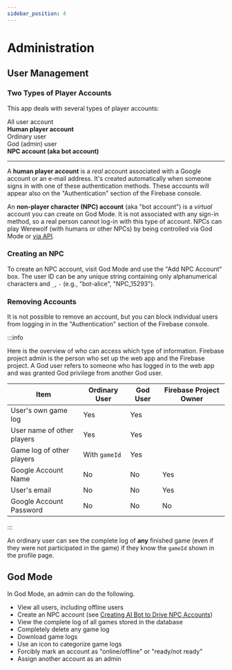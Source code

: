 ```yaml
---
sidebar_position: 4
---
```


# Administration

## User Management

### Two Types of Player Accounts

This app deals with several types of player accounts:

<div className="frame-box">
All user account
<div className="frame-box">
<strong>Human player account</strong>
<div className="frame-box">
Ordinary user
</div>
<div className="frame-box">
God (admin) user
</div>
</div>
<div className="frame-box">
<strong>NPC account (aka bot account)</strong>
</div>
</div>

---

A **human player account** is a _real_ account associated with a Google account or an e-mail address. It's created automatically when someone signs in with one of these authentication methods. These accounts will appear also on the "Authentication" section of the Firebase console.

An **non-player character (NPC) account** (aka "bot account") is a _virtual_ account you can create on God Mode. It is not associated with any sign-in method, so a real person cannot log-in with this type of account. NPCs can play Werewolf (with humans or other NPCs) by being controlled via God Mode or [via API](./bot).

### Creating an NPC

To create an NPC account, visit God Mode and use the "Add NPC Account" box. The user ID can be any unique string containing only alphanumerical characters and `_`, `-` (e.g., "bot-alice", "NPC_15293").

### Removing Accounts

It is not possible to remove an account, but you can block individual users from logging in in the "Authentication" section of the Firebase console.

:::info

Here is the overview of who can access which type of information. Firebase project admin is the person who set up the web app and the Firebase project. A God user refers to someone who has logged in to the web app and was granted God privilege from another God user.

| Item                       | Ordinary User | God User | Firebase Project Owner |
| -------------------------- | ------------- | -------- | ---------------------- |
| User's own game log        | Yes           | Yes      |
| User name of other players | Yes           | Yes      |
| Game log of other players  | With `gameId` | Yes      |
| Google Account Name        | No            | No       | Yes                    |
| User's email               | No            | No       | Yes                    |
| Google Account Password    | No            | No       | No                     |

:::

An ordinary user can see the complete log of **any** finished game (even if they were not participated in the game) if they know the `gameId` shown in the profile page.

## God Mode

In God Mode, an admin can do the following.

- View all users, including offline users
- Create an NPC account (see [Creating AI Bot to Drive NPC Accounts](./bot))
- View the complete log of all games stored in the database
- Completely delete any game log
- Download game logs
- Use an icon to categorize game logs
- Forcibly mark an account as "online/offline" or "ready/not ready"
- Assign another account as an admin
